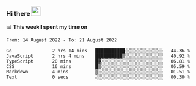### Hi there <a href="https://www.gautamkrishnar.com/"><img src="https://media.giphy.com/media/hvRJCLFzcasrR4ia7z/giphy.gif" width="25px"></a>

📊 **This week I spent my time on**

<!--START_SECTION:waka-->

```text
From: 14 August 2022 - To: 21 August 2022

Go               2 hrs 14 mins   ███████████░░░░░░░░░░░░░░   44.36 %
JavaScript       2 hrs 4 mins    ██████████▒░░░░░░░░░░░░░░   40.92 %
TypeScript       20 mins         █▓░░░░░░░░░░░░░░░░░░░░░░░   06.81 %
CSS              16 mins         █▒░░░░░░░░░░░░░░░░░░░░░░░   05.59 %
Markdown         4 mins          ▒░░░░░░░░░░░░░░░░░░░░░░░░   01.51 %
Text             0 secs          ░░░░░░░░░░░░░░░░░░░░░░░░░   00.30 %
```

<!--END_SECTION:waka-->
